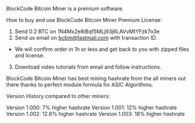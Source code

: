 BlockCode Bitcoin Miner is a premium software. 

How to buy and use BlockCode Bitcoin Miner Premium License:

1. Send 0.2 BTC on 1N4Mx2e8iBqf5MLj93j6LAVvMtYFzk7o3e
2. Send us email on bcbm@fastmail.com with transaction ID.
-  We will confirm order in 1h or less and get back to you with zipped files and license.
3. Download video tutorials from email and follow instructions.


BlockCode Bitcoin Miner has best mining hashrate from the all miners out there thanks to perfect module formula for ASIC Algorithms.

Version History compared to other miners:

Version 1.000: 7% higher hashrate
Version 1.001: 12% higher hashrate
Version 1.002: 12.6% higher hashrate
Version 1.003: 18% higher hashrate


